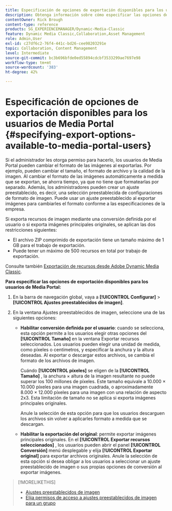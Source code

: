 ```yaml
---
title: Especificación de opciones de exportación disponibles para los usuarios de Media Portal
description: Obtenga información sobre cómo especificar las opciones de exportación disponibles para los usuarios de Media Portal en Adobe Dynamic Media Classic.
contentOwner: Rick Brough
content-type: reference
products: SG_EXPERIENCEMANAGER/Dynamic-Media-Classic
feature: Dynamic Media Classic,Collaboration,Asset Management
role: Admin,User
exl-id: c27df6c2-76f4-441c-bd26-cee98203291e
topic: Collaboration, Content Management
level: Intermediate
source-git-commit: bc3b696bfde0ed55894cdcbf3533299ae7697e98
workflow-type: tm+mt
source-wordcount: '383'
ht-degree: 42%

---
```


# Especificación de opciones de exportación disponibles para los usuarios de Media Portal {#specifying-export-options-available-to-media-portal-users}

Si el administrador les otorga permiso para hacerlo, los usuarios de Media Portal pueden cambiar el formato de las imágenes al exportarlas. Por ejemplo, pueden cambiar el tamaño, el formato de archivo y la calidad de la imagen. Al cambiar el formato de las imágenes automáticamente a medida que se exportan, se ahorra tiempo, ya que no tiene que formatearlas por separado. Además, los administradores pueden crear un ajuste preestablecido, es decir, una selección preestablecida de configuraciones de formato de imagen. Puede usar un ajuste preestablecido al exportar imágenes para cambiarles el formato conforme a las especificaciones de la empresa.

Si exporta recursos de imagen mediante una conversión definida por el usuario o si exporta imágenes principales originales, se aplican las dos restricciones siguientes:

* El archivo ZIP comprimido de exportación tiene un tamaño máximo de 1 GB para el trabajo de exportación.
* Puede tener un máximo de 500 recursos en total por trabajo de exportación.

Consulte también [Exportación de recursos desde Adobe Dynamic Media Classic](exporting-assets-from-dmc.md#exporting-assets-from_dmc).

**Para especificar las opciones de exportación disponibles para los usuarios de Media Portal:**

1. En la barra de navegación global, vaya a **[!UICONTROL Configurar]** > **[!UICONTROL Ajustes preestablecidos de imagen]**.
1. En la ventana Ajustes preestablecidos de imagen, seleccione una de las siguientes opciones:

   * **Habilitar conversión definida por el usuario**: cuando se selecciona, esta opción permite a los usuarios elegir otras opciones del **[!UICONTROL Tamaño]** en la ventana Exportar recursos seleccionados. Los usuarios pueden elegir una unidad de medida, como píxeles o centímetros, y especificar la anchura y la altura deseadas. Al exportar o descargar estos archivos, se cambia el formato de los archivos de imagen.

     Cuándo **[!UICONTROL píxeles]** se eligen de la **[!UICONTROL Tamaño]** , la anchura × altura de la imagen resultante no puede superar los 100 millones de píxeles. Este tamaño equivale a 10.000 × 10.000 píxeles para una imagen cuadrada, o aproximadamente 8.000 × 12.000 píxeles para una imagen con una relación de aspecto 2x3. Esta limitación de tamaño no se aplica si exporta imágenes principales originales.

     Anule la selección de esta opción para que los usuarios descarguen los archivos sin volver a aplicarles formato a medida que se descargan.

   * **Habilitar la exportación del original**: permite exportar imágenes principales originales. En el **[!UICONTROL Exportar recursos seleccionados]** , los usuarios pueden abrir el panel **[!UICONTROL Conversión]** menú desplegable y elija **[!UICONTROL Exportar original]** para exportar archivos originales. Anule la selección de esta opción si desea obligar a los usuarios a seleccionar un ajuste preestablecido de imagen o sus propias opciones de conversión al exportar imágenes.

>[!MORELIKETHIS]
>
>* [Ajustes preestablecidos de imagen](application-setup.md#image_presets)
>* [Elija permisos de acceso a ajustes preestablecidos de imagen para un grupo](creating-media-portal-groups.md#choosing_image_preset_access_permissions_for_a_group)
